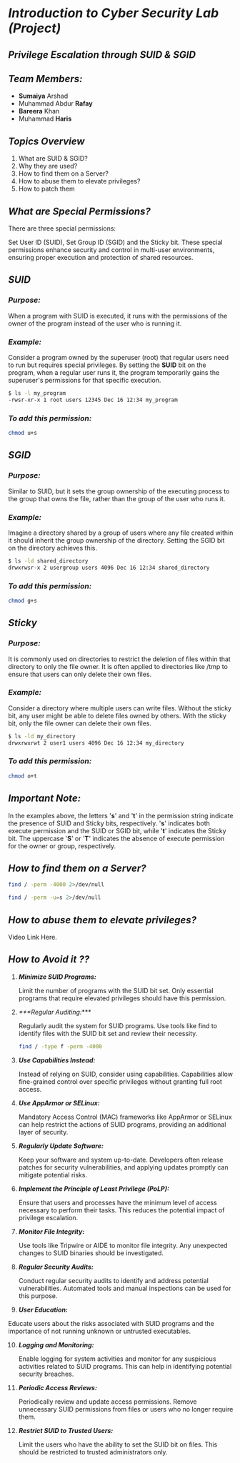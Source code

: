 # _**Introduction to Cyber Security Lab (Project)**_

## _**Privilege Escalation through SUID & SGID**_

## _**Team Members:**_
- **Sumaiya** Arshad
- Muhammad Abdur **Rafay**
- **Bareera** Khan
- Muhammad **Haris**

## _**Topics Overview**_
1. What are SUID & SGID?
2. Why they are used?
3. How to find them on a Server?
4. How to abuse them to elevate privileges?
5. How to patch them

## _**What are Special Permissions?**_

There are three special permissions:

Set User ID (SUID), Set Group ID (SGID) and the Sticky bit. These special permissions enhance security and control in multi-user environments, ensuring proper execution and protection of shared resources.

## _**SUID**_

### _***Purpose:***_

When a program with SUID is executed, it runs with the permissions of the owner of the program instead of the user who is running it.

### ***Example:***

Consider a program owned by the superuser (root) that regular users need to run but requires special privileges. By setting the **SUID** bit on the program, when a regular user runs it, the program temporarily gains the superuser's permissions for that specific execution.

```bash
$ ls -l my_program
-rwsr-xr-x 1 root users 12345 Dec 16 12:34 my_program
```
### ***To add this permission:***
    
```bash
chmod u+s
```

## _**SGID**_

### _***Purpose:***_

Similar to SUID, but it sets the group ownership of the executing process to the group that owns the file, rather than the group of the user who runs it.

### ***Example:***

Imagine a directory shared by a group of users where any file created within it should inherit the group ownership of the directory. Setting the SGID bit on the directory achieves this.

```bash
$ ls -ld shared_directory
drwxrwsr-x 2 usergroup users 4096 Dec 16 12:34 shared_directory
```
### ***To add this permission:***
    
```bash
chmod g+s
```

## _**Sticky**_

### _***Purpose:***_

It is commonly used on directories to restrict the deletion of files within that directory to only the file owner. It is often applied to directories like /tmp to ensure that users can only delete their own files.

### ***Example:***

Consider a directory where multiple users can write files. Without the sticky bit, any user might be able to delete files owned by others. With the sticky bit, only the file owner can delete their own files.

```bash
$ ls -ld my_directory
drwxrwxrwt 2 user1 users 4096 Dec 16 12:34 my_directory
```
### ***To add this permission:***
    
```bash
chmod o+t
```

## _**Important Note:**_

In the examples above, the letters '**s**' and '**t**' in the permission string indicate the presence of SUID and Sticky bits, respectively. '**s**' indicates both execute permission and the SUID or SGID bit, while '**t**' indicates the Sticky bit. The uppercase '**S**' or '**T**' indicates the absence of execute permission for the owner or group, respectively.

## _**How to find them on a Server?**_

```bash
find / -perm -4000 2>/dev/null
```
```bash
find / -perm -u=s 2>/dev/null
```

## _**How to abuse them to elevate privileges?**_

Video Link Here.

## _**How to Avoid it ??**_

1. _***Minimize SUID Programs:***_

   Limit the number of programs with the SUID bit set. Only essential programs that require elevated privileges should have this permission.

2. _***Regular Auditing:_***

   Regularly audit the system for SUID programs. Use tools like find to identify files with the SUID bit set and review their necessity.
   ```bash
   find / -type f -perm -4000
   ```

3. _**Use Capabilities Instead:**_

   Instead of relying on SUID, consider using capabilities. Capabilities allow fine-grained control over specific privileges without granting full root access.

4. _**Use AppArmor or SELinux:**_

   Mandatory Access Control (MAC) frameworks like AppArmor or SELinux can help restrict the actions of SUID programs, providing an additional layer of security.

6. _**Regularly Update Software:**_

   Keep your software and system up-to-date. Developers often release patches for security vulnerabilities, and applying updates promptly can mitigate
   potential risks.

7. _**Implement the Principle of Least Privilege (PoLP):**_

   Ensure that users and processes have the minimum level of access necessary to perform their tasks. This reduces the potential impact of privilege escalation.

8. _**Monitor File Integrity:**_

   Use tools like Tripwire or AIDE to monitor file integrity. Any unexpected changes to SUID binaries should be investigated.

9. _**Regular Security Audits:**_

   Conduct regular security audits to identify and address potential vulnerabilities. Automated tools and manual inspections can be used for this purpose.

10. _**User Education:**_

  Educate users about the risks associated with SUID programs and the importance of not running unknown or untrusted executables.

10. _**Logging and Monitoring:**_

    Enable logging for system activities and monitor for any suspicious activities related to SUID programs. This can help in identifying potential security breaches.

11. _**Periodic Access Reviews:**_

    Periodically review and update access permissions. Remove unnecessary SUID permissions from files or users who no longer require them.

12. _**Restrict SUID to Trusted Users:**_

    Limit the users who have the ability to set the SUID bit on files. This should be restricted to trusted administrators only.
